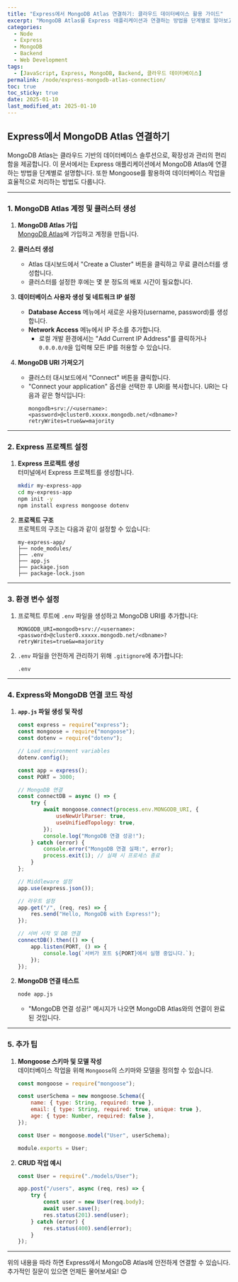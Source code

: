 ```yaml
---
title: "Express에서 MongoDB Atlas 연결하기: 클라우드 데이터베이스 활용 가이드"
excerpt: "MongoDB Atlas를 Express 애플리케이션과 연결하는 방법을 단계별로 알아보고, Mongoose를 활용한 데이터베이스 작업 예제를 제공합니다."
categories:
  - Node
  - Express
  - MongoDB
  - Backend
  - Web Development
tags:
  - [JavaScript, Express, MongoDB, Backend, 클라우드 데이터베이스]
permalink: /node/express-mongodb-atlas-connection/
toc: true
toc_sticky: true
date: 2025-01-10
last_modified_at: 2025-01-10
---
```


## Express에서 MongoDB Atlas 연결하기

MongoDB Atlas는 클라우드 기반의 데이터베이스 솔루션으로, 확장성과 관리의 편리함을 제공합니다. 이 문서에서는 Express 애플리케이션에서 MongoDB Atlas에 연결하는 방법을 단계별로 설명합니다. 또한 Mongoose를 활용하여 데이터베이스 작업을 효율적으로 처리하는 방법도 다룹니다.

---

### 1. MongoDB Atlas 계정 및 클러스터 생성

1. **MongoDB Atlas 가입**  
   [MongoDB Atlas](https://www.mongodb.com/cloud/atlas)에 가입하고 계정을 만듭니다.

2. **클러스터 생성**  
   - Atlas 대시보드에서 "Create a Cluster" 버튼을 클릭하고 무료 클러스터를 생성합니다.
   - 클러스터를 설정한 후에는 몇 분 정도의 배포 시간이 필요합니다.

3. **데이터베이스 사용자 생성 및 네트워크 IP 설정**  
   - **Database Access** 메뉴에서 새로운 사용자(username, password)를 생성합니다.
   - **Network Access** 메뉴에서 IP 주소를 추가합니다.
     - 로컬 개발 환경에서는 "Add Current IP Address"를 클릭하거나 `0.0.0.0/0`을 입력해 모든 IP를 허용할 수 있습니다.

4. **MongoDB URI 가져오기**  
   - 클러스터 대시보드에서 "Connect" 버튼을 클릭합니다.
   - "Connect your application" 옵션을 선택한 후 URI를 복사합니다.
     URI는 다음과 같은 형식입니다:
     ```
     mongodb+srv://<username>:<password>@cluster0.xxxxx.mongodb.net/<dbname>?retryWrites=true&w=majority
     ```

---

### 2. Express 프로젝트 설정

1. **Express 프로젝트 생성**  
   터미널에서 Express 프로젝트를 생성합니다.
   ```bash
   mkdir my-express-app
   cd my-express-app
   npm init -y
   npm install express mongoose dotenv
   ```

2. **프로젝트 구조**  
   프로젝트의 구조는 다음과 같이 설정할 수 있습니다:
   ```
   my-express-app/
   ├── node_modules/
   ├── .env
   ├── app.js
   ├── package.json
   ├── package-lock.json
   ```

---

### 3. 환경 변수 설정

1. 프로젝트 루트에 `.env` 파일을 생성하고 MongoDB URI를 추가합니다:
   ```env
   MONGODB_URI=mongodb+srv://<username>:<password>@cluster0.xxxxx.mongodb.net/<dbname>?retryWrites=true&w=majority
   ```

2. `.env` 파일을 안전하게 관리하기 위해 `.gitignore`에 추가합니다:
   ```
   .env
   ```

---

### 4. Express와 MongoDB 연결 코드 작성

1. **`app.js` 파일 생성 및 작성**
   ```javascript
   const express = require("express");
   const mongoose = require("mongoose");
   const dotenv = require("dotenv");

   // Load environment variables
   dotenv.config();

   const app = express();
   const PORT = 3000;

   // MongoDB 연결
   const connectDB = async () => {
       try {
           await mongoose.connect(process.env.MONGODB_URI, {
               useNewUrlParser: true,
               useUnifiedTopology: true,
           });
           console.log("MongoDB 연결 성공!");
       } catch (error) {
           console.error("MongoDB 연결 실패:", error);
           process.exit(1); // 실패 시 프로세스 종료
       }
   };

   // Middleware 설정
   app.use(express.json());

   // 라우트 설정
   app.get("/", (req, res) => {
       res.send("Hello, MongoDB with Express!");
   });

   // 서버 시작 및 DB 연결
   connectDB().then(() => {
       app.listen(PORT, () => {
           console.log(`서버가 포트 ${PORT}에서 실행 중입니다.`);
       });
   });
   ```

2. **MongoDB 연결 테스트**
   ```bash
   node app.js
   ```
   - "MongoDB 연결 성공!" 메시지가 나오면 MongoDB Atlas와의 연결이 완료된 것입니다.

---

### 5. 추가 팁

1. **Mongoose 스키마 및 모델 작성**  
   데이터베이스 작업을 위해 `Mongoose`의 스키마와 모델을 정의할 수 있습니다.  
   ```javascript
   const mongoose = require("mongoose");

   const userSchema = new mongoose.Schema({
       name: { type: String, required: true },
       email: { type: String, required: true, unique: true },
       age: { type: Number, required: false },
   });

   const User = mongoose.model("User", userSchema);

   module.exports = User;
   ```

2. **CRUD 작업 예시**
   ```javascript
   const User = require("./models/User");

   app.post("/users", async (req, res) => {
       try {
           const user = new User(req.body);
           await user.save();
           res.status(201).send(user);
       } catch (error) {
           res.status(400).send(error);
       }
   });
   ```

---

위의 내용을 따라 하면 Express에서 MongoDB Atlas에 안전하게 연결할 수 있습니다. 추가적인 질문이 있으면 언제든 물어보세요! 😊

